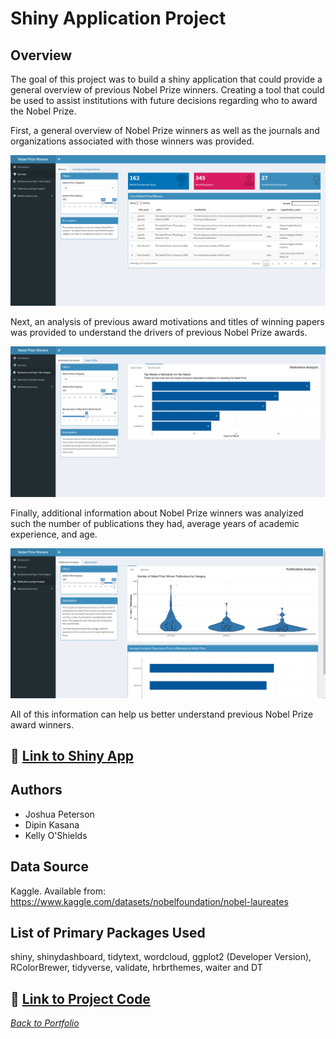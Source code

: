 # Shiny Application Project

## Overview

The goal of this project was to build a shiny application that could provide a general overview of previous Nobel Prize winners. Creating a tool that could be used to assist institutions with future decisions regarding who to award the Nobel Prize.

First, a general overview of Nobel Prize winners as well as the journals and organizations associated with those winners was provided. 

![](images/shiny-app_overview.png)

Next, an analysis of previous award motivations and titles of winning papers was provided to understand the drivers of previous Nobel Prize awards. 

![](images/shiny-app_motivation-and-paper-title.png)

Finally, additional information about Nobel Prize winners was analyized such the number of publications they had, average years of academic experience, and age. 

![](images/shiny-app-publication.png)

All of this information can help us better understand previous Nobel Prize award winners.

## 🔗 [Link to Shiny App](https://japeterson.shinyapps.io/updated-app/)

## Authors

* Joshua Peterson
* Dipin Kasana
* Kelly O'Shields

## Data Source

Kaggle. Available from: https://www.kaggle.com/datasets/nobelfoundation/nobel-laureates

## List of Primary Packages Used

shiny, shinydashboard, tidytext, wordcloud, ggplot2 (Developer Version), RColorBrewer, tidyverse, validate, hrbrthemes, waiter and DT

## 🔗 [Link to Project Code](https://github.com/joshapeterson/My-Portfolio/blob/main/shiny-application-project/app.R)

*[Back to Portfolio](https://github.com/joshapeterson/My-Portfolio)*
